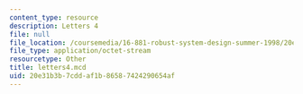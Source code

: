 ```yaml
---
content_type: resource
description: Letters 4
file: null
file_location: /coursemedia/16-881-robust-system-design-summer-1998/20e31b3b7cddaf1b86587424290654af_letters4.mcd
file_type: application/octet-stream
resourcetype: Other
title: letters4.mcd
uid: 20e31b3b-7cdd-af1b-8658-7424290654af
---
```

